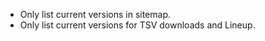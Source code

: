 - Only list current versions in sitemap.
- Only list current versions for TSV downloads and Lineup.
